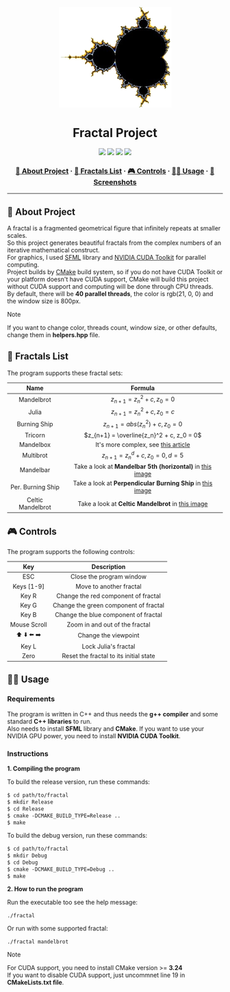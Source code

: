 <a name="readme-top"></a>
<div align="center">
  <!-- Logo -->
  <a href="https://github.com/dpetrosy/Fractal">
  <img src="README_files/logo.png" alt="Logo">
  </a>

  <!-- Project Name -->
  <h1>Fractal Project</h1>

  <!-- Badges -->
  <p>
    <img src="https://img.shields.io/github/repo-size/dpetrosy/Fractal?style=for-the-badge&logo=github">
    <img src="https://img.shields.io/github/languages/count/dpetrosy/Fractal?style=for-the-badge&logo=" />
    <img src="https://img.shields.io/github/languages/top/dpetrosy/Fractal?style=for-the-badge" />
    <img src="https://img.shields.io/github/last-commit/dpetrosy/Fractal?style=for-the-badge" />
  </p>

  <h3>
    <a href="#-about-project">📜 About Project</a>
      <span> · </span>
    <a href="#-fractals-list">📑 Fractals List</a>
      <span> · </span>
	  <a href="#-controls">🎮 Controls</a>
      <span> · </span>
    <a href="#-usage">👨‍💻 Usage</a>
      <span> · </span>
    <a href="#-screenshots">🌄 Screenshots</a>
  </h3>
</div>

---

## 📜 About Project

A fractal is a fragmented geometrical figure that infinitely repeats at smaller scales. \
So this project generates beautiful fractals from the complex numbers of an iterative mathematical construct. \
For graphics, I used [SFML](https://www.sfml-dev.org/index.php) library and [NVIDIA CUDA Toolkit](https://developer.nvidia.com/cuda-toolkit) for parallel computing. \
Project builds by [CMake](https://cmake.org/) build system, so if you do not have CUDA Toolkit or your platform doesn't have
CUDA support, CMake will build this project without CUDA support and computing will be done through CPU threads. \
By default, there will be **40 parallel threads**, the color is rgb(21, 0, 0) and the window size is 800px.

> [!NOTE]  
> If you want to change color, threads count, window size, or other defaults, change them in **helpers.hpp** file.

## 📑 Fractals List

The program supports these fractal sets:

| Name               | Formula                                                                                                  |
|:------------------:|:--------------------------------------------------------------------------------------------------------:|
| Mandelbrot         | $z_{n+1} = z_n^2 + c, z_0 = 0$                                                                           |
| Julia              | $z_{n+1} = z_n^2 + c, z_0 = c$                                                                           |
| Burning Ship       | $z_{n+1} = abs(z_n^2) + c, z_0 = 0$                                                                      |
| Tricorn            | $z_{n+1} = \overline{z_n}^2 + c, z_0 = 0$                                                                |
| Mandelbox          | It's more complex, see [this article](https://sites.google.com/site/mandelbox/what-is-a-mandelbox)       |
| Multibrot          | $z_{n+1} = z_n^d + c, z_0 = 0, d = 5$                                                                    |
| Mandelbar          | Take a look at **Mandelbar 5th (horizontal)** in [this image](README_files/Reference/Fractals_5th.png)   |
| Per. Burning Ship  | Take a look at **Perpendicular Burning Ship** in [this image](README_files/Reference/Mandelbrot_set.png) |
| Celtic Mandelbrot  | Take a look at **Celtic Mandelbrot** in [this image](README_files/Reference/Mandelbrot_set.png)          |

## 🎮 Controls

The program supports the following controls:

| Key           | Description                             |
|:-------------:|:---------------------------------------:|
| ESC           | Close the program window                |
| Keys [1-9]    | Move to another fractal                 |
| Key R         | Change the red component of fractal     |
| Key G         | Change the green component of fractal   |
| Key B         | Change the blue component of fractal    |
| Mouse Scroll  | Zoom in and out of the fractal          |
| ⬆️ ⬇️ ⬅️ ➡️ | Change the viewpoint                    |
| Key L         | Lock Julia's fractal                    |
| Zero          | Reset the fractal to its initial state  |

## 👨‍💻 Usage
### Requirements

The program is written in C++ and thus needs the **g++ compiler** and some standard **C++ libraries** to run. \
Also needs to install **SFML** library and **CMake**. If you want to use your NVIDIA GPU power, you need to install **NVIDIA CUDA Toolkit**.

### Instructions

**1. Compiling the program**

To build the release version, run these commands:

```shell
$ cd path/to/fractal
$ mkdir Release
$ cd Release
$ cmake -DCMAKE_BUILD_TYPE=Release ..
$ make
```

To build the debug version, run these commands:

```shell
$ cd path/to/fractal
$ mkdir Debug
$ cd Debug
$ cmake -DCMAKE_BUILD_TYPE=Debug ..
$ make
```

**2. How to run the program**

Run the executable too see the help message:
```shell
./fractal
```

Or run with some supported fractal:
```shell
./fractal mandelbrot
```

> [!NOTE]  
> For CUDA support, you need to install CMake version >= **3.24** \
> If you want to disable CUDA support, just uncommnet line 19 in **CMakeLists.txt file**.

